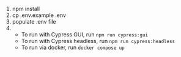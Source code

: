 1. npm install
2. cp .env.example .env
3. populate .env file
4. - To run with Cypress GUI, run `npm run cypress:gui`
   - To run with Cypress headless, run `npm run cypress:headless`
   - To run via docker, run `docker compose up`
